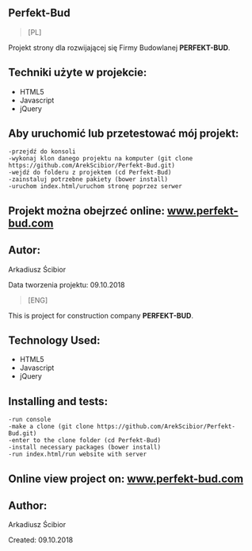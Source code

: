 
## Perfekt-Bud

> [PL]

Projekt strony dla rozwijającej się Firmy Budowlanej **PERFEKT-BUD**.

## Techniki użyte w projekcie:

- HTML5
- Javascript
- jQuery


## Aby uruchomić lub przetestować mój projekt:

```
-przejdź do konsoli
-wykonaj klon danego projektu na komputer (git clone https://github.com/ArekScibior/Perfekt-Bud.git)
-wejdź do folderu z projektem (cd Perfekt-Bud)
-zainstaluj potrzebne pakiety (bower install)
-uruchom index.html/uruchom stronę poprzez serwer
```
## Projekt można obejrzeć online: www.perfekt-bud.com

## Autor:
Arkadiusz Ścibior

Data tworzenia projektu: 09.10.2018


> [ENG]

This is project for construction company **PERFEKT-BUD**.


## Technology Used:

- HTML5
- Javascript
- jQuery


## Installing and tests:

```
-run console
-make a clone (git clone https://github.com/ArekScibior/Perfekt-Bud.git)
-enter to the clone folder (cd Perfekt-Bud)
-install necessary packages (bower install)
-run index.html/run website with server
```
## Online view project on: www.perfekt-bud.com

## Author:
Arkadiusz Ścibior

Created: 09.10.2018
